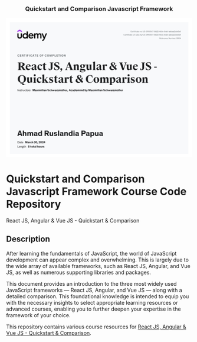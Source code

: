 <p align="center">
  <h3 align="center">Quickstart and Comparison Javascript Framework</h3>
</p>

[![certificate ui][product-ui]](https://example.com)

[product-ui]: certificate/certificate.jpg

# Quickstart and Comparison Javascript Framework Course Code Repository

React JS, Angular & Vue JS - Quickstart & Comparison

## Description

After learning the fundamentals of JavaScript, the world of JavaScript development can appear complex and overwhelming. This is largely due to the wide array of available frameworks, such as React JS, Angular, and Vue JS, as well as numerous supporting libraries and packages.

This document provides an introduction to the three most widely used JavaScript frameworks — React JS, Angular, and Vue JS — along with a detailed comparison. This foundational knowledge is intended to equip you with the necessary insights to select appropriate learning resources or advanced courses, enabling you to further deepen your expertise in the framework of your choice.

This repository contains various course resources for [React JS, Angular & Vue JS - Quickstart & Comparison](https://www.udemy.com/course/angular-reactjs-vuejs-quickstart-comparison/?couponCode=2021PM25).
